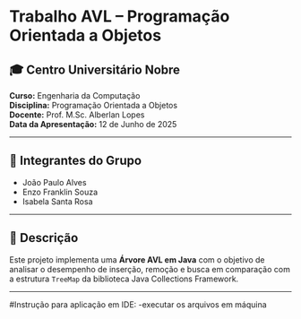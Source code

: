 # Trabalho AVL – Programação Orientada a Objetos

## 🎓 Centro Universitário Nobre
**Curso:** Engenharia da Computação  
**Disciplina:** Programação Orientada a Objetos  
**Docente:** Prof. M.Sc. Alberlan Lopes  
**Data da Apresentação:** 12 de Junho de 2025  

---

## 👥 Integrantes do Grupo

- João Paulo Alves
- Enzo Franklin Souza
- Isabela Santa Rosa

---

## 📘 Descrição

Este projeto implementa uma **Árvore AVL em Java** com o objetivo de analisar o desempenho de inserção, remoção e busca em comparação com a estrutura `TreeMap` da biblioteca Java Collections Framework.

---

#Instrução para aplicação em IDE:
-executar os arquivos em máquina
